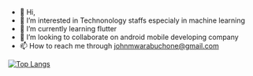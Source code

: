 - 👋 Hi,
- 👀 I’m interested in Technonology staffs especialy in machine learning 
- 🌱 I’m currently learning flutter
- 💞️ I’m looking to collaborate on android mobile developing company
- 📫 How to reach me through johnmwarabuchone@gmail.com



[![Top Langs](https://github-readme-stats.vercel.app/api/top-langs/?username=DevMwarabu&langs_count=8)](https://github.com/anuraghazra/github-readme-stats)


